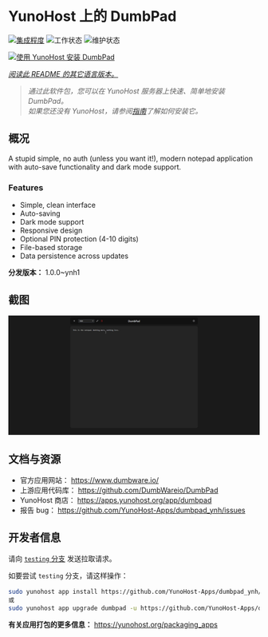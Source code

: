 <!--
注意：此 README 由 <https://github.com/YunoHost/apps/tree/master/tools/readme_generator> 自动生成
请勿手动编辑。
-->

# YunoHost 上的 DumbPad

[![集成程度](https://apps.yunohost.org/badge/integration/dumbpad)](https://ci-apps.yunohost.org/ci/apps/dumbpad/)
![工作状态](https://apps.yunohost.org/badge/state/dumbpad)
![维护状态](https://apps.yunohost.org/badge/maintained/dumbpad)

[![使用 YunoHost 安装 DumbPad](https://install-app.yunohost.org/install-with-yunohost.svg)](https://install-app.yunohost.org/?app=dumbpad)

*[阅读此 README 的其它语言版本。](./ALL_README.md)*

> *通过此软件包，您可以在 YunoHost 服务器上快速、简单地安装 DumbPad。*  
> *如果您还没有 YunoHost，请参阅[指南](https://yunohost.org/install)了解如何安装它。*

## 概况

A stupid simple, no auth (unless you want it!), modern notepad application with auto-save functionality and dark mode support.

### Features

- Simple, clean interface
- Auto-saving
- Dark mode support
- Responsive design
- Optional PIN protection (4-10 digits)
- File-based storage
- Data persistence across updates


**分发版本：** 1.0.0~ynh1

## 截图

![DumbPad 的截图](./doc/screenshots/screenshot.png)

## 文档与资源

- 官方应用网站： <https://www.dumbware.io/>
- 上游应用代码库： <https://github.com/DumbWareio/DumbPad>
- YunoHost 商店： <https://apps.yunohost.org/app/dumbpad>
- 报告 bug： <https://github.com/YunoHost-Apps/dumbpad_ynh/issues>

## 开发者信息

请向 [`testing` 分支](https://github.com/YunoHost-Apps/dumbpad_ynh/tree/testing) 发送拉取请求。

如要尝试 `testing` 分支，请这样操作：

```bash
sudo yunohost app install https://github.com/YunoHost-Apps/dumbpad_ynh/tree/testing --debug
或
sudo yunohost app upgrade dumbpad -u https://github.com/YunoHost-Apps/dumbpad_ynh/tree/testing --debug
```

**有关应用打包的更多信息：** <https://yunohost.org/packaging_apps>
